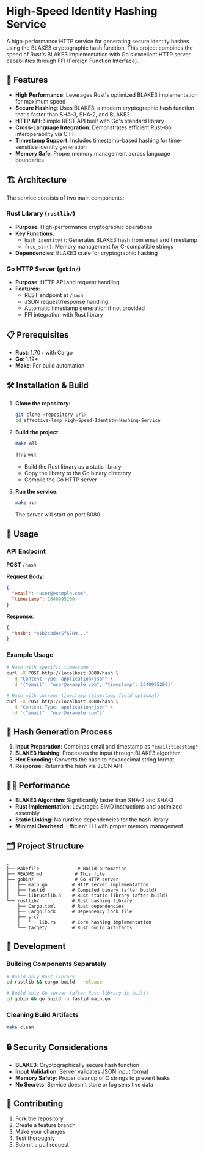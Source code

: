 # High-Speed Identity Hashing Service

A high-performance HTTP service for generating secure identity hashes using the BLAKE3 cryptographic hash function. This project combines the speed of Rust's BLAKE3 implementation with Go's excellent HTTP server capabilities through FFI (Foreign Function Interface).

## 🚀 Features

- **High Performance**: Leverages Rust's optimized BLAKE3 implementation for maximum speed
- **Secure Hashing**: Uses BLAKE3, a modern cryptographic hash function that's faster than SHA-3, SHA-2, and BLAKE2
- **HTTP API**: Simple REST API built with Go's standard library
- **Cross-Language Integration**: Demonstrates efficient Rust-Go interoperability via C FFI
- **Timestamp Support**: Includes timestamp-based hashing for time-sensitive identity generation
- **Memory Safe**: Proper memory management across language boundaries

## 🏗️ Architecture

The service consists of two main components:

### Rust Library (`rustlib/`)
- **Purpose**: High-performance cryptographic operations
- **Key Functions**:
  - `hash_identity()`: Generates BLAKE3 hash from email and timestamp
  - `free_str()`: Memory management for C-compatible strings
- **Dependencies**: BLAKE3 crate for cryptographic hashing

### Go HTTP Server (`gobin/`)
- **Purpose**: HTTP API and request handling
- **Features**:
  - REST endpoint at `/hash`
  - JSON request/response handling
  - Automatic timestamp generation if not provided
  - FFI integration with Rust library

## 📋 Prerequisites

- **Rust**: 1.70+ with Cargo
- **Go**: 1.19+ 
- **Make**: For build automation

## 🛠️ Installation & Build

1. **Clone the repository**:
   ```bash
   git clone <repository-url>
   cd effective-lamp_High-Speed-Identity-Hashing-Service
   ```

2. **Build the project**:
   ```bash
   make all
   ```
   This will:
   - Build the Rust library as a static library
   - Copy the library to the Go binary directory
   - Compile the Go HTTP server

3. **Run the service**:
   ```bash
   make run
   ```
   The server will start on port 8080.

## 🔧 Usage

### API Endpoint

**POST** `/hash`

**Request Body**:
```json
{
  "email": "user@example.com",
  "timestamp": 1640995200
}
```

**Response**:
```json
{
  "hash": "a1b2c3d4e5f6789..."
}
```

### Example Usage

```bash
# Hash with specific timestamp
curl -X POST http://localhost:8080/hash \
  -H "Content-Type: application/json" \
  -d '{"email": "user@example.com", "timestamp": 1640995200}'

# Hash with current timestamp (timestamp field optional)
curl -X POST http://localhost:8080/hash \
  -H "Content-Type: application/json" \
  -d '{"email": "user@example.com"}'
```

## 🧪 Hash Generation Process

1. **Input Preparation**: Combines email and timestamp as `"email:timestamp"`
2. **BLAKE3 Hashing**: Processes the input through BLAKE3 algorithm
3. **Hex Encoding**: Converts the hash to hexadecimal string format
4. **Response**: Returns the hash via JSON API

## 🏃‍♂️ Performance

- **BLAKE3 Algorithm**: Significantly faster than SHA-2 and SHA-3
- **Rust Implementation**: Leverages SIMD instructions and optimized assembly
- **Static Linking**: No runtime dependencies for the hash library
- **Minimal Overhead**: Efficient FFI with proper memory management

## 🗂️ Project Structure

```
.
├── Makefile              # Build automation
├── README.md            # This file
├── gobin/               # Go HTTP server
│   ├── main.go         # HTTP server implementation
│   ├── fastid          # Compiled binary (after build)
│   └── librustlib.a    # Rust static library (after build)
└── rustlib/            # Rust hashing library
    ├── Cargo.toml      # Rust dependencies
    ├── Cargo.lock      # Dependency lock file
    ├── src/
    │   └── lib.rs      # Core hashing implementation
    └── target/         # Rust build artifacts
```

## 🧹 Development

### Building Components Separately

```bash
# Build only Rust library
cd rustlib && cargo build --release

# Build only Go server (after Rust library is built)
cd gobin && go build -o fastid main.go
```

### Cleaning Build Artifacts

```bash
make clean
```

## 🔒 Security Considerations

- **BLAKE3**: Cryptographically secure hash function
- **Input Validation**: Server validates JSON input format
- **Memory Safety**: Proper cleanup of C strings to prevent leaks
- **No Secrets**: Service doesn't store or log sensitive data

## 🤝 Contributing

1. Fork the repository
2. Create a feature branch
3. Make your changes
4. Test thoroughly
5. Submit a pull request
